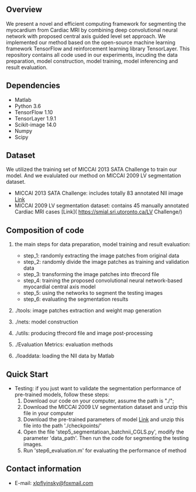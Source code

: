 ## Overview
We present a novel and efficient computing framework for segmenting the myocardium from Cardiac MRI by combining deep convolutional neural network with proposed central axis guided level set approach.
We implemented our method based on the open-source machine learning framework TensorFlow and reinforcement learning library TensorLayer. This repository contains all code used in our experiments, incuding the data preparation, model construction, model training, model inferencing and result evaluation. 

## Dependencies  
* Matlab
* Python 3.6
* TensorFlow 1.10
* TensorLayer 1.9.1
* Scikit-image 14.0
* Numpy
* Scipy

## Dataset
We utilized the training set of MICCAI 2013 SATA Challenge to train our model. And we evalulated our method on MICCAI 2009 LV segmentation dataset.  
* MICCAI 2013 SATA Challenge: includes totally 83 annotated NII image [Link](http://www.cardiacatlas.org/data-access/)
* MICCAI 2009 LV segmentation dataset: contains 45 manually annotated Cardiac MRI cases [Link]( https://smial.sri.utoronto.ca/LV Challenge/)
 
## Composition of code
1. the main steps for data preparation, model training and result evaluation:
    * step_1: randomly extracting the image patches from original data 
    * step_2: randomly divide the image patches as training and validation data
    * step_3: transforming the image patches into tfrecord file
    * step_4: training the proposed convolutional neural network-based myocardial central axis model
    * step_5: using the networks to segment the testing images
    * step_6: evaluating the segmentation results 

2. ./tools: image patches extraction and weight map generation
3. ./nets: model construction
4. ./utils: producing tfrecord file and image post-processing
5. ./Evaluation Metrics: evaluation methods
6. ./loaddata: loading the NII data by Matlab

## Quick Start
* Testing: if you just want to validate the segmentation performance of pre-trained models, follow these steps:
   1. Download our code on your computer, assume the path is "./";
   2. Download the MICCAI 2009 LV segmentation dataset and unzip this file in your computer
   3. Download the pre-trained parameters of model [Link]() and unzip this file into the path './checkpoints/'
   4. Open the file 'step5_segmentatioan_batchnii_CGLS.py', modify the parameter 'data_path'. Then run the code for segmenting the testing images. 
   5. Run 'step6_evaluation.m' for evaluating the performance of method

## Contact information  
* E-mail: xlpflyinsky@foxmail.com
